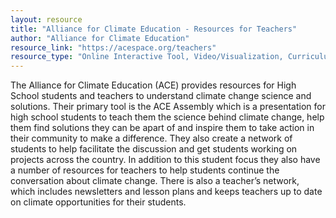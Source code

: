 ```yaml
---
layout: resource
title: "Alliance for Climate Education - Resources for Teachers"
author: "Alliance for Climate Education"
resource_link: "https://acespace.org/teachers"
resource_type: "Online Interactive Tool, Video/Visualization, Curriculum, Website, Publication"
---
```


The Alliance for Climate Education (ACE) provides resources for High School students and teachers to understand climate change science and solutions. Their primary tool is the ACE Assembly which is a presentation for high school students to teach them the science behind climate change, help them find solutions they can be apart of and inspire them to take action in their community to make a difference. They also create a network of students to help facilitate the discussion and get students working on projects across the country. In addition to this student focus they also have a number of resources for teachers to help students continue the conversation about climate change. There is also a teacher’s network, which includes newsletters and lesson plans and keeps teachers up to date on climate opportunities for their students.